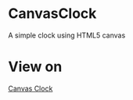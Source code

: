 # CanvasClock
A simple clock using HTML5 canvas

# View on
<a href="https://ganeshmkumar.github.io/CanvasClock">Canvas Clock</a>